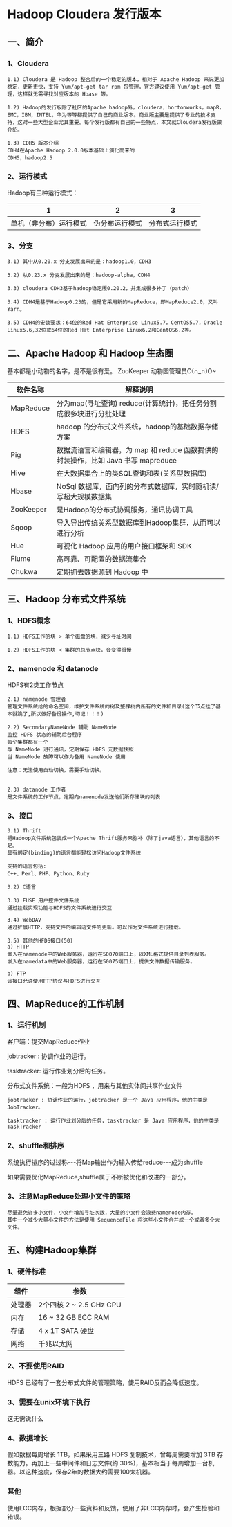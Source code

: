 # Hadoop Cloudera 发行版本

## 一、简介

### 1、Cloudera
```
1.1) Cloudera 是 Hadoop 整合后的一个稳定的版本，相对于 Apache Hadoop 来说更加稳定，更新更快，支持 Yum/apt-get tar rpm 包管理，官方建议使用 Yum/apt-get 管理，这样就无需寻找对应版本的 Hbase 等。

1.2) Hadoop的发行版除了社区的Apache hadoop外，cloudera，hortonworks，mapR，EMC，IBM，INTEL，华为等等都提供了自己的商业版本。商业版主要是提供了专业的技术支持，这对一些大型企业尤其重要。每个发行版都有自己的一些特点，本文就Cloudera发行版做介绍。

1.3) CDH5 版本介绍
CDH4在Apache Hadoop 2.0.0版本基础上演化而来的
CDH5，hadoop2.5

```

### 2、运行模式
Hadoop有三种运行模式：

| 1 | 2 | 3 |
| ------ | ------------ | -----|
| 单机（非分布）运行模式 | 伪分布运行模式 | 分布式运行模式|


### 3、分支
```
3.1) 其中从0.20.x 分支发展出来的是：hadoop1.0，CDH3

3.2) 从0.23.x 分支发展出来的是：hadoop-alpha，CDH4

3.3) cloudera CDH3基于hadoop稳定版0.20.2，并集成很多补丁（patch）

3.4) CDH4是基于Hadoop0.23的，但是它采用新的MapReduce，即MapReduce2.0，又叫Yarn。

3.5) CDH4的安装要求：64位的Red Hat Enterprise Linux5.7，CentOS5.7，Oracle Linux5.6,32位或64位的Red Hat Enterprise Linux6.2和CentOS6.2等。
```

## 二、Apache Hadoop 和 Hadoop 生态圈
基本都是小动物的名字，是不是很有爱。
ZooKeeper 动物园管理员O(∩_∩)O~

| 软件名称 | 解释说明 |
| ------ | ------------ |
| MapReduce | 分为map(寻址查询) reduce(计算统计)，把任务分割成很多块进行分批处理  |
| HDFS | hadoop 的分布式文件系统，hadoop的基础数据存储方案 |
| Pig | 数据流语言和编辑器，为 map 和 reduce 函数提供的封装操作，比如 Java 书写 mapreduce |
| Hive | 在大数据集合上的类SQL查询和表(关系型数据库) |
| Hbase | NoSql 数据库，面向列的分布式数据库，实时随机读/写超大规模数据集 |
| ZooKeeper | 是Hadoop的分布式协调服务，通讯协调工具 |
| Sqoop | 导入导出传统关系型数据库到Hadoop集群，从而可以进行分析 |
| Hue | 可视化 Hadoop 应用的用户接口框架和 SDK |
| Flume | 高可靠、可配置的数据流集合 |
| Chukwa | 定期抓去数据源到 Hadoop 中 |


## 三、Hadoop 分布式文件系统

### 1、HDFS概念
```
1.1) HDFS工作的块 > 单个磁盘的块，减少寻址时间

1.2) HDFS工作的块 < 集群的总节点块，会变得很慢
```

### 2、namenode 和 datanode
HDFS有2类工作节点
```
2.1) namenode 管理者
管理文件系统给的命名空间，维护文件系统的树及整棵树内所有的文件和目录(这个节点挂了基本就跪了,所以做好备份操作,切记！！！)

2.2) SecondaryNameNode 辅助 NameNode
监控 HDFS 状态的辅助后台程序
每个集群都有一个
与 NameNode 进行通讯，定期保存 HDFS 元数据快照
当 NameNode 故障可以作为备用 NameNode 使用

注意：无法使用自动切换，需要手动切换。


2.3) datanode 工作者
是文件系统的工作节点，定期向namenode发送他们所存储块的列表
```

### 3、接口
```
3.1) Thrift
把Hadoop文件系统包装成一个Apache Thrift服务来弥补（除了java语言），其他语言的不足。
具有绑定(binding)的语言都能轻松访问Hadoop文件系统

支持的语言包括:
C++、Perl、PHP、Python、Ruby

3.2) C语言

3.3) FUSE 用户控件文件系统
通过挂载实现功能与HDFS的文件系统进行交互

3.4) WebDAV
通过扩展HTTP，支持文件的编辑语文件的更新。可以作为文件系统进行挂载。  

3.5) 其他的HFDS接口(50)
a) HTTP
嵌入在namenode中的Web服务器，运行在50070端口上，以XML格式提供目录列表服务。
嵌入在namedata中的Web服务器，运行在50075端口上，提供文件数据传输服务。

b) FTP
该接口允许使用FTP协议与HDFS进行交互
```


## 四、MapReduce的工作机制

### 1、运行机制
客户端：提交MapReduce作业

jobtracker : 协调作业的运行。

tasktracker: 运行作业划分后的任务。

分布式文件系统：一般为HDFS ，用来与其他实体间共享作业文件

```
jobtracker : 协调作业的运行，jobtracker 是一个 Java 应用程序，他的主类是 JobTracker。

tasktracker : 运行作业划分后的任务，tasktracker 是 Java 应用程序，他的主类是 TaskTracker
```

### 2、shuffle和排序
系统执行排序的过过称---将Map输出作为输入传给reduce---成为shuffle

如果需要优化MapReduce,shuffle属于不断被优化和改进的一部分。


### 3、注意MapReduce处理小文件的策略
```
尽量避免许多小文件，小文件增加寻址次数，大量的小文件会浪费namenode内存。
其中一个减少大量小文件的方法是使用 SequenceFile 将这些小文件合并成一个或者多个大文件。
```


## 五、构建Hadoop集群

### 1、硬件标准

| 组件 | 参数 |
| ------ | ------------ |
| 处理器 | 2个四核 2 ~ 2.5 GHz CPU |
| 内存 | 16 ~ 32 GB ECC RAM |
| 存储 | 4 x 1T SATA 硬盘 |
| 网络 | 千兆以太网 |

### 2、不要使用RAID
HDFS 已经有了一套分布式文件的管理策略，使用RAID反而会降低速度。


### 3、需要在unix环境下执行
这无需说什么


### 4、数据增长
假如数据每周增长 1TB，如果采用三路 HDFS 复制技术，曾每周需要增加 3TB 存数能力。再加上一些中间件和日志文件(约 30%)，基本相当于每周增加一台机器。以这种速度，保存2年的数据大约需要100太机器。

### 其他
使用ECC内存，根据部分一些资料和反馈，使用了非ECC内存时，会产生检验和错误。
